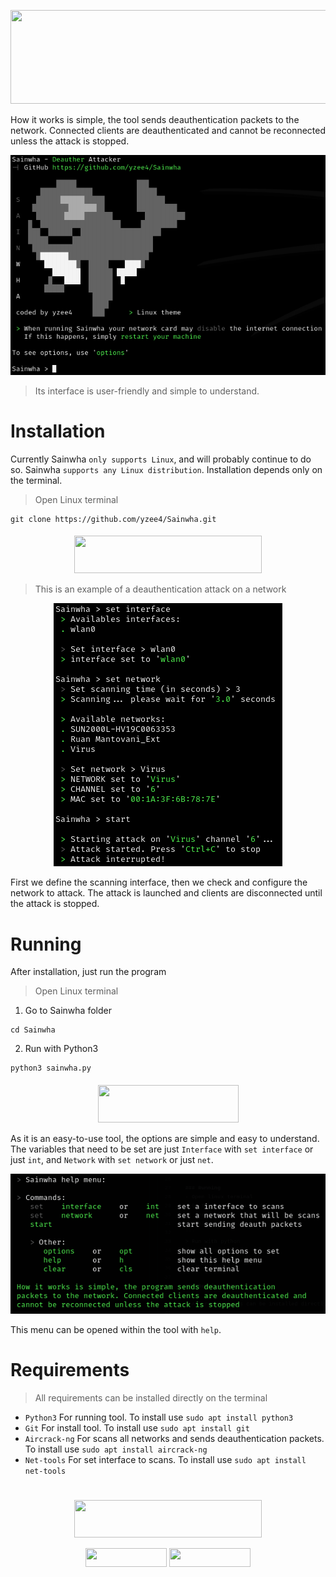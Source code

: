 <p align="center">
  <img src="https://img.shields.io/badge/Sain-Wha-green?colorA=%23000000&colorB=%23006400&style=flat_square" style="width:600px;height:150px;">
</p>

How it works is simple, the tool sends deauthentication
packets to the network. Connected clients are deauthenticated and 
cannot be reconnected unless the attack is stopped.

<p align="center">
  <img src="docs/Sainwha-1.png" alt="Sainwha">
</p>

> Its interface is user-friendly and simple to understand.

# Installation

Currently Sainwha ```only supports Linux```, and will probably continue to do so. Sainwha ```supports any Linux distribution```. Installation depends only on the terminal.
> Open Linux terminal
```terminal
git clone https://github.com/yzee4/Sainwha.git
```

<h4></h4>

<p align="center">
  <img src="https://img.shields.io/badge/Attack_Example-black?style=flat_square" style="width:300px;height:60px;">
</p>

> This is an example of a deauthentication attack on a network

<p align="center" style="text-align: center;">
  <img src="docs/Sainwha-2.png" alt="Sainwha">
</p>

First we define the scanning interface, then we check and configure the network to attack. The attack is launched and clients are disconnected until the attack is stopped.

# Running
After installation, just run the program
> Open Linux terminal

1. Go to Sainwha folder
```terminal
cd Sainwha
```
2. Run with Python3
```terminal
python3 sainwha.py
```

<h4></h4>

<p align="center" style="text-align: center;">
  <img src="https://img.shields.io/badge/Instructions-black?style=flat_square" style="width:225px;height:60px;">
</p>

As it is an easy-to-use tool, the options are simple and easy to understand. The variables that need to be set are just ```Interface``` with ```set interface``` or just ```int```, and ```Network``` with ```set network``` or just ```net```.

<p align="center">
  <img src="docs/Sainwha-3.png" alt="Sainwha">
</p>

This menu can be opened within the tool with ```help```.

# Requirements

> All requirements can be installed directly on the terminal

   - `Python3` For running tool. To install use `sudo apt install python3`
   - `Git` For install tool. To install use `sudo apt install git`
   - `Aircrack-ng` For scans all networks and sends deauthentication packets. To  install use `sudo apt install aircrack-ng`
   - `Net-tools` For set interface to scans. To install use `sudo apt install net-tools`

<h1></h1>

<p align="center">
  <img src="https://img.shields.io/badge/Thanks for using-black?style=flat_square" style="width:300px;height:60px;">
</p>

<p align="center">
  <img src="https://img.shields.io/badge/Author-yzee4-green?colorA=%23000000&colorB=%23006400&style=flat_square" style="width:130px;height:30px;">
  <img src="https://img.shields.io/badge/License-MIT-green?colorA=%23000000&colorB=%23006400&style=flat_square" style="width:130px;height:30px;">
</p>
